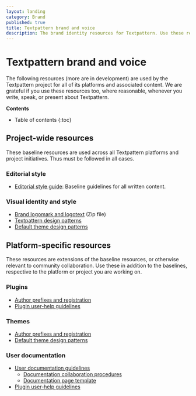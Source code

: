 ```yaml
---
layout: landing
category: Brand
published: true
title: Textpattern brand and voice
description: The brand identity resources for Textpattern. Use these resources when producing any written or visual product concerning the software.
---
```


# Textpattern brand and voice

The following resources (more are in development) are used by the Textpattern project for all of its platforms and associated content. We are grateful if you use these resources too, where reasonable, whenever you write, speak, or present about Textpattern.

**Contents**

* Table of contents
{:toc}

## Project-wide resources

These baseline resources are used across all Textpattern platforms and project initiatives. Thus must be followed in all cases.

### Editorial style

* [Editorial style guide](/brand/editorial-style-guide): Baseline guidelines for all written content.

### Visual identity and style

* [Brand logomark and logotext](/brand/textpattern-logopack.zip) (Zip file)
* [Textpattern design patterns](https://textpattern.com/design-patterns.html)
* [Default theme design patterns](https://default-theme.textpattern.com/) 

## Platform-specific resources

These resources are extensions of the baseline resources, or otherwise relevant to community collaboration. Use these in addition to the baselines, respective to the platform or project you are working on.

### Plugins

* [Author prefixes and registration](/brand/author-prefixes-and-registration)
* [Plugin user-help guidelines](/development/plugin-user-help-guidelines)

### Themes

* [Author prefixes and registration](/brand/author-prefixes-and-registration)
* [Default theme design patterns](https://default-theme.textpattern.com/)

### User documentation
 
* [User documentation guidelines](/brand/user-docs-guide)
  * [Documentation collaboration procedures](/brand/user-docs-collaboration)
  * [Documentation page template](/brand/user-docs-page-template)
* [Plugin user-help guidelines](/development/plugin-user-help-guidelines)






